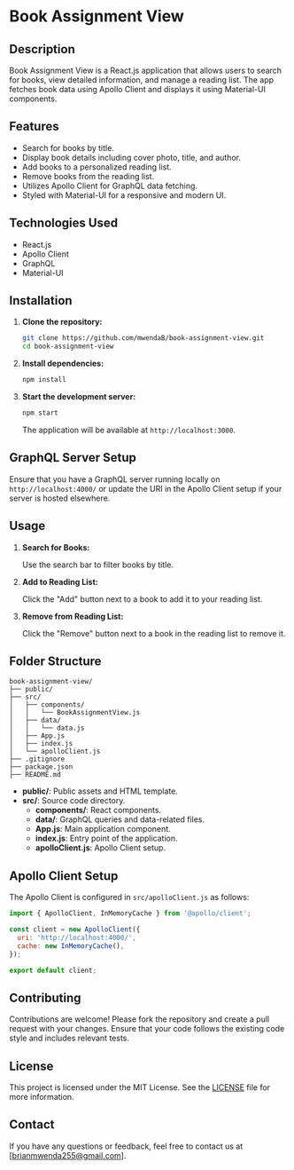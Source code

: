 
# Book Assignment View

## Description

Book Assignment View is a React.js application that allows users to search for books, view detailed information, and manage a reading list. The app fetches book data using Apollo Client and displays it using Material-UI components.

## Features

- Search for books by title.
- Display book details including cover photo, title, and author.
- Add books to a personalized reading list.
- Remove books from the reading list.
- Utilizes Apollo Client for GraphQL data fetching.
- Styled with Material-UI for a responsive and modern UI.

## Technologies Used

- React.js
- Apollo Client
- GraphQL
- Material-UI

## Installation

1. **Clone the repository:**

   ```sh
   git clone https://github.com/mwendaB/book-assignment-view.git
   cd book-assignment-view
   ```

2. **Install dependencies:**

   ```sh
   npm install
   ```

3. **Start the development server:**

   ```sh
   npm start
   ```

   The application will be available at `http://localhost:3000`.

## GraphQL Server Setup

Ensure that you have a GraphQL server running locally on `http://localhost:4000/` or update the URI in the Apollo Client setup if your server is hosted elsewhere.

## Usage

1. **Search for Books:**

   Use the search bar to filter books by title.

2. **Add to Reading List:**

   Click the "Add" button next to a book to add it to your reading list.

3. **Remove from Reading List:**

   Click the "Remove" button next to a book in the reading list to remove it.

## Folder Structure

```
book-assignment-view/
├── public/
├── src/
│   ├── components/
│   │   └── BookAssignmentView.js
│   ├── data/
│   │   └── data.js
│   ├── App.js
│   ├── index.js
│   └── apolloClient.js
├── .gitignore
├── package.json
├── README.md
```

- **public/**: Public assets and HTML template.
- **src/**: Source code directory.
  - **components/**: React components.
  - **data/**: GraphQL queries and data-related files.
  - **App.js**: Main application component.
  - **index.js**: Entry point of the application.
  - **apolloClient.js**: Apollo Client setup.

## Apollo Client Setup

The Apollo Client is configured in `src/apolloClient.js` as follows:

```javascript
import { ApolloClient, InMemoryCache } from '@apollo/client';

const client = new ApolloClient({
  uri: 'http://localhost:4000/', 
  cache: new InMemoryCache(),
});

export default client;
```

## Contributing

Contributions are welcome! Please fork the repository and create a pull request with your changes. Ensure that your code follows the existing code style and includes relevant tests.

## License

This project is licensed under the MIT License. See the [LICENSE](LICENSE) file for more information.

## Contact

If you have any questions or feedback, feel free to contact us at [brianmwenda255@gmail.com].

